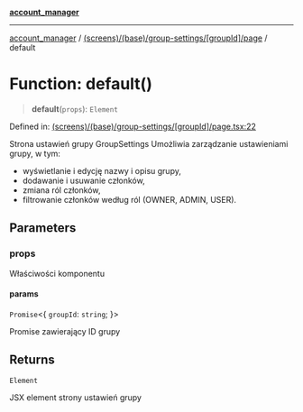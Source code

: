 [**account_manager**](../../../../../../README.md)

***

[account_manager](../../../../../../modules.md) / [(screens)/(base)/group-settings/\[groupId\]/page](../README.md) / default

# Function: default()

> **default**(`props`): `Element`

Defined in: [(screens)/(base)/group-settings/\[groupId\]/page.tsx:22](https://github.com/DawLip/programowanie-zespolowe/blob/7db6c4f7e8feac59e458adcc08c8cc70f3a35b0d/website/app/(screens)/(base)/group-settings/[groupId]/page.tsx#L22)

Strona ustawień grupy GroupSettings
Umożliwia zarządzanie ustawieniami grupy, w tym:
- wyświetlanie i edycję nazwy i opisu grupy,
- dodawanie i usuwanie członków,
- zmiana ról członków,
- filtrowanie członków według ról (OWNER, ADMIN, USER).

## Parameters

### props

Właściwości komponentu

#### params

`Promise`\<\{ `groupId`: `string`; \}\>

Promise zawierający ID grupy

## Returns

`Element`

JSX element strony ustawień grupy
